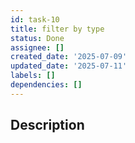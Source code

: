 ```yaml
---
id: task-10
title: filter by type
status: Done
assignee: []
created_date: '2025-07-09'
updated_date: '2025-07-11'
labels: []
dependencies: []
---
```


## Description
